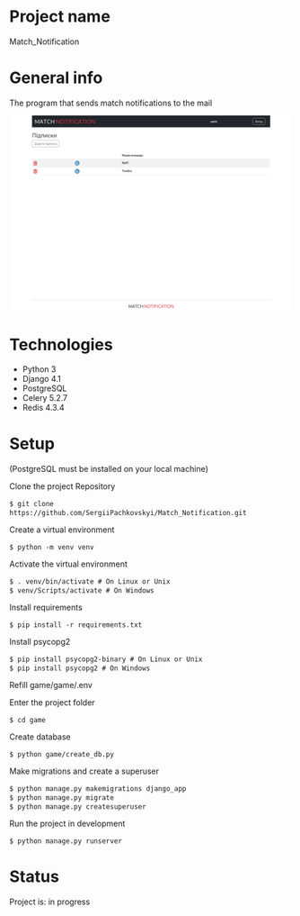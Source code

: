 # Project name
Match_Notification

# General info
The program that sends match notifications to the mail

![](game/static/game/images/home.png)

# Technologies
* Python 3
* Django 4.1
* PostgreSQL
* Celery 5.2.7
* Redis 4.3.4

# Setup
(PostgreSQL must be installed on your local machine)

Clone the project Repository
```
$ git clone https://github.com/SergiiPachkovskyi/Match_Notification.git
```

Create a virtual environment
``` 
$ python -m venv venv 
```

Activate the virtual environment
``` 
$ . venv/bin/activate # On Linux or Unix
$ venv/Scripts/activate # On Windows  
```

Install requirements

```
$ pip install -r requirements.txt
```

Install psycopg2

```
$ pip install psycopg2-binary # On Linux or Unix
$ pip install psycopg2 # On Windows
```

Refill game/game/.env

Enter the project folder
``` 
$ cd game
```

Create database

``` 
$ python game/create_db.py
```

Make migrations and create a superuser
``` 
$ python manage.py makemigrations django_app
$ python manage.py migrate
$ python manage.py createsuperuser
``` 

Run the project in development 
``` 
$ python manage.py runserver
```

# Status
Project is: in progress
